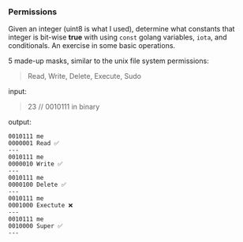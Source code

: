 ### Permissions

Given an integer (uint8 is what I used), determine what constants that integer is bit-wise **true** with using `const` golang variables, `iota`, and conditionals. An exercise in some basic operations.

5 made-up masks, similar to the unix file system permissions:

> Read, Write, Delete, Execute, Sudo

input:

> 23 // 0010111 in binary

output:

```
0010111 me
0000001 Read ✅
---
0010111 me
0000010 Write ✅
---
0010111 me
0000100 Delete ✅
---
0010111 me
0001000 Exectute ❌
---
0010111 me
0010000 Super ✅
---
```
